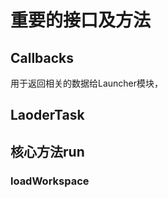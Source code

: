 # 重要的接口及方法

## Callbacks

用于返回相关的数据给Launcher模块，

## LaoderTask

## 核心方法run

### loadWorkspace







